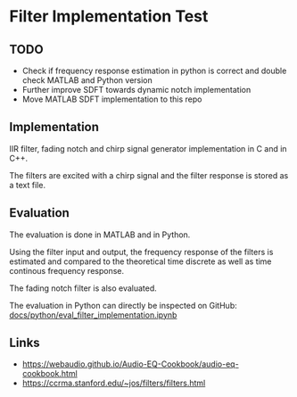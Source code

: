 # Filter Implementation Test

## TODO

- Check if frequency response estimation in python is correct and double check MATLAB and Python version
- Further improve SDFT towards dynamic notch implementation
- Move MATLAB SDFT implementation to this repo

## Implementation

IIR filter, fading notch and chirp signal generator implementation in C and  in C++.

The filters are excited with a chirp signal and the filter response is stored as a text file.

## Evaluation

The evaluation is done in MATLAB and in Python.

Using the filter input and output, the frequency response of the filters is estimated and compared to the theoretical time discrete as well as time continous frequency response.

The fading notch filter is also evaluated.

The evaluation in Python can directly be inspected on GitHub: [docs/python/eval_filter_implementation.ipynb](docs/python/eval_filter_implementation.ipynb)

## Links
- https://webaudio.github.io/Audio-EQ-Cookbook/audio-eq-cookbook.html
- https://ccrma.stanford.edu/~jos/filters/filters.html
